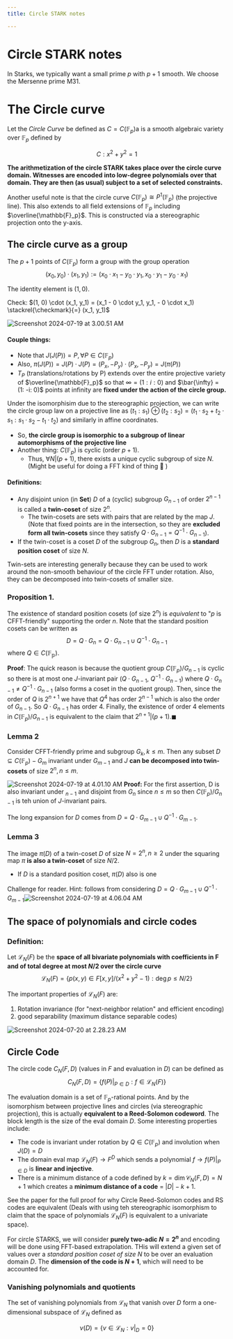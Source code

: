 ```yaml
---
title: Circle STARK notes

---
```


# Circle STARK notes
In Starks, we typically want a small prime $p$ with $p + 1$ smooth. We choose the Mersenne prime M31.

# The Circle curve
Let the *Circle Curve* be defined as $C = C(\mathbb{F}_p)$a is a smooth algebraic variety over $\mathbb{F}_p$ defined by 

$$C: x^2 + y^2 = 1$$

**The arithmetization of the circle STARK takes place over the circle curve domain. Witnesses are encoded into low-degree polynomials over that domain. They are then (as usual) subject to a set of selected constraints.**

Another useful note is that the circle curve $C(\mathbb{F}_p) \cong P^1(\mathbb{F}_p)$ (the projective line). This also extends to all field extensions of $\mathbb{F}_p$ including $\overline{\mathbb{F}_p}$. This is constructed via a stereographic projection onto the y-axis.

## The circle curve as a group
The $p + 1$ points of $C(\mathbb{F}_p)$ form a group with the group operation
$$ (x_0, y_0) \cdot (x_1, y_1) := (x_0 \cdot x_1 - y_0 \cdot y_1, x_0 \cdot y_1 - y_0 \cdot x_1) $$

The identity element is $(1, 0)$.

Check: 
$(1, 0) \cdot (x_1, y_1) = (x_1 - 0 \cdot y_1, y_1, - 0 \cdot x_1) \stackrel{\checkmark}{=} (x_1, y_1)$

![Screenshot 2024-07-19 at 3.00.51 AM](https://hackmd.io/_uploads/SJRUtnPdA.png)

#### Couple things:
- Note that $J(J(P)) = P,  \forall P \in C(\mathbb{F}_p)$
- Also, $\pi(J(P)) = J(P) \cdot J(P) = (P_x, -P_y) \cdot (P_x, -P_y) = J(\pi(P))$
- $T_P$ (translations/rotations by P) extends over the entire projective variety of $\overline{\mathbb{F}_p}$ so that $\infty = (1: i: 0)$ and $\bar{\infty} = (1: -i: 0)$  points at infinity are **fixed under the action of the circle group.** 

Under the isomorphisim due to the stereographic projection, we can write the circle group law on a projective line as $(t_1 : s_1) \oplus (t_2: s_2) = (t_1 \cdot s_2 + t_2 \cdot s_1 : s_1 \cdot s_2 - t_1 \cdot t_2 )$ and similarly in affine coordinates. 
- So, **the circle group is isomorphic to a subgroup of linear automorphisms of the projective line**
- Another thing: $C(\mathbb{F}_p)$ is cyclic (order $p + 1$).
    - Thus, $\forall N | (p + 1)$, there exists a unique cyclic subgroup of size $N$. (Might be useful for doing a FFT kind of thing :eyes: )
    

#### Definitions:
- Any disjoint union (in **Set**) $D$ of a (cyclic) subgroup $G_{n - 1}$ of order $2^{n - 1}$ is called a **twin-coset** of size $2^n$.
    - The twin-cosets are sets with pairs that are related by the map $J$. (Note that fixed points are in the intersection, so they are **excluded form all twin-cosets** since they satisfy $Q \cdot G_{n - 1} = Q^{-1} \cdot G_{n - 1}$).
- If the twin-coset is a coset $D$ of the subgroup $G_n$, then $D$ is a **standard position coset** of size $N$.

 Twin-sets are interesting generally because they can be used to work around the non-smooth behaviour of the circle FFT under rotation. Also, they can be decomposed into twin-cosets of smaller size.
 
 ### Proposition 1. 
 The existence of standard position cosets (of size $2^n$) is *equivalent* to "$p$ is CFFT-friendly" supporting the order $n$. Note that the standard position cosets can be written as 
 $$D = Q \cdot G_n = Q \cdot G_{n - 1} \cup Q^{-1} \cdot G_{n - 1}$$ 
where $Q \in C(\mathbb{F_p})$. 
 
**Proof**: The quick reason is because the quotient group $C(\mathbb{F}_p)/G_{n - 1}$ is cyclic so there is at most one $J$-invariant pair $(Q \cdot G_{n - 1},\  Q^{-1} \cdot G_{n - 1})$ where $Q \cdot G_{n - 1} \neq  Q^{-1} \cdot G_{n - 1}$  (also forms a coset in the quotient group). Then, since the order of $Q$ is $2^{n + 1}$ we have that $Q^4$ has order $2^{n - 1}$ which is also the order of $G_{n - 1}$. So $Q \cdot G_{n -1}$ has order 4. Finally, the existence of order 4 elements in $C(\mathbb{F}_p)/G_{n - 1}$ is equivalent to the claim that $2^{n + 1} | (p + 1). \blacksquare$
 
 ### Lemma 2
 Consider CFFT-friendly prime and subgroup $G_k, k \leq m$. Then any subset $D \subseteq C(\mathbb{F}_p) - G_m$ invariant under $G_{m - 1}$ and $J$ **can be decomposed into twin-cosets** of size $2^n, n \leq m$.
 
![Screenshot 2024-07-19 at 4.01.10 AM](https://hackmd.io/_uploads/B1GYDaDO0.png)
**Proof:**  For the first assertion, D is also invariant under $_{n - 1}$ and disjoint from $G_n$ since $n \leq m$ so then $C(\mathbb{F}_p)/G_{n - 1}$ is teh union of $J$-invariant pairs. 

The long expansion for $D$ comes from $D = Q \cdot G_{m - 1} \cup Q^{-1} \cdot G_{m - 1}$.

### Lemma 3
The image $\pi(D)$ of a twin-coset $D$ of size $N = 2^n, n \geq 2$ under the squaring map $\pi$ **is also a twin-coset** of size $N/2$.
- If $D$ is a standard position coset, $\pi(D)$ also is one

Challenge for reader. Hint: follows from considering $D = Q \cdot G_{m - 1} \cup Q^{-1} \cdot G_{m - 1}$![Screenshot 2024-07-19 at 4.06.04 AM](https://hackmd.io/_uploads/Syood6wOA.png)


## The space of polynomials and circle codes
### Definition: 

Let $\mathcal{L}_N(F)$ be the **space of all bivariate polynomials with coefficients in F and of total degree at most $N / 2$ over the circle curve**
$$ \mathcal{L}_N (F) = \{ p(x, y) \in F[x, y]/(x^2 + y^2 - 1): \deg p \leq N / 2 \}$$

The important properties of $\mathcal{L}_N (F)$ are:
1) Rotation invariance (for "next-neighbor relation" and efficient encoding)
2) good separability (maximum distance separable codes)

![Screenshot 2024-07-20 at 2.28.23 AM](https://hackmd.io/_uploads/BkMrQZKd0.png)

## Circle Code
The circle code $C_N (F, D)$ (values in $F$ and evaluation in $D$) can be defined as 
$$ C_N (F, D) = \{ f (P)|_{P \in D} : f \in \mathcal{L}_N (F) \} $$

The evaluation domain is a set of $\mathbb{F}_p$-rational points. And by the isomorphism between projective lines and circles (via stereographic projection), this is actually **equivalent to a Reed-Solomon codeword**. The block length is the size of the eval domain $D$. Some interesting properties include:
- The code is invariant under rotation by $Q \in C(\mathbb{F}_p)$ and involution when $J(D) = D$
- The domain eval map $\mathcal{L}_N (F) \rightarrow F^D$ which sends a polynomial $f \rightarrow f(P)|_{P \in D}$ is **linear and injective**. 
- There is a minimum distance of a code defined by $k = \dim \mathcal{C}_N (F, D) = N + 1$ which creates a **minimum distance of a code** = $|D| - k + 1$. 

See the paper for the full proof for why Circle Reed-Solomon codes and RS codes are equivalent (Deals with using teh stereographic isomorphism to claim that the space of polynomials $\mathcal{L}_N (F)$ is equivalent to a univariate space).


For circle STARKS, we will consider **purely two-adic $N = 2^n$** and encoding will be done using FFT-based extrapolation. THis will extend a given set of values over a *standard position coset of size $N$* to be over an evaluation domain $D$. The **dimension of the code is $N + 1$**, which will need to be accounted for. 

### Vanishing polynomials and quotients
 The set of vanishing polynomials from $\mathcal{L}_N$ that vanish over $D$ form a one-dimensional subspace of $\mathcal{L}_N$ defined as 
 
 $$\nu (D) = \{ v \in \mathcal{L}_N : v |_D = 0 \}$$
 
 